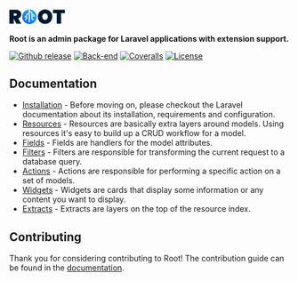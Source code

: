 <p>
    <a href="https://root.conedevelopment.com/">
        <br>
        <picture>
            <source media="(prefers-color-scheme: light)" srcset="./.github/root-logo-dark.svg">
            <source media="(prefers-color-scheme: dark)" srcset="./.github/root-logo-light.svg">
            <img alt="Root" width="100" src="./.github/root-logo-dark.svg">
        </picture>
        <br>
    </a>
</p>

**Root is an admin package for Laravel applications with extension support.**

[![Github release](https://img.shields.io/github/v/release/conedevelopment/root?color=1583f9&logo=github&logoColor=white&style=for-the-badge)](https://github.com/conedevelopment/root/releases)
[![Back-end](https://img.shields.io/github/actions/workflow/status/conedevelopment/root/back-end.yml?branch=master&logo=github&label=Back-end&style=for-the-badge)](https://github.com/conedevelopment/root/actions/workflows/back-end.yml)
[![Coveralls](https://img.shields.io/coveralls/github/conedevelopment/root?color=1583f9&style=for-the-badge)](https://coveralls.io/github/conedevelopment/root)
[![License](https://img.shields.io/badge/license-MIT-1583f9?style=for-the-badge)](LICENSE)

## Documentation

- [Installation](https://root.conedevelopment.com/docs/installation) - Before moving on, please checkout the Laravel documentation about its installation, requirements and configuration.
- [Resources](https://root.conedevelopment.com/docs/resources) - Resources are basically extra layers around models. Using resources it's easy to build up a CRUD workflow for a model.
- [Fields](https://root.conedevelopment.com/docs/fields) - Fields are handlers for the model attributes.
- [Filters](https://root.conedevelopment.com/docs/filters) - Filters are responsible for transforming the current request to a database query.
- [Actions](https://root.conedevelopment.com/docs/actions) - Actions are responsible for performing a specific action on a set of models.
- [Widgets](https://root.conedevelopment.com/docs/widgets) - Widgets are cards that display some information or any content you want to display.
- [Extracts](https://root.conedevelopment.com/docs/extracts) - Extracts are layers on the top of the resource index.

## Contributing

Thank you for considering contributing to Root! The contribution guide can be found in the [documentation](https://root.conedevelopment.com/docs/contribution).
